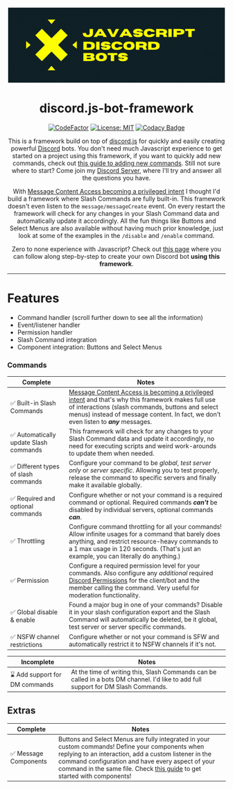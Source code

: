 <div align="center">

![JDB](assets/JDBWide.png)
# discord.js-bot-framework
[![CodeFactor](https://www.codefactor.io/repository/github/destinovant/discord.js-bot-framework/badge?s=da41abe64c6592824d6ad1b4d9ad789d21dfa122)](https://www.codefactor.io/repository/github/destinovant/discord.js-bot-framework)
[![License: MIT](https://img.shields.io/badge/License-MIT-yellow.svg)](https://opensource.org/licenses/MIT)
[![Codacy Badge](https://api.codacy.com/project/badge/Grade/7090099b5a5d4a1c9bd83602b326fa82)](https://app.codacy.com/gh/Destinovant/discord.js-bot-framework?utm_source=github.com&utm_medium=referral&utm_content=Destinovant/discord.js-bot-framework&utm_campaign=Badge_Grade_Settings)

This is a framework build on top of [discord.js](https://github.com/discordjs/discord.js "discord.js on Github") for quickly and easily creating powerful [Discord](https://discord.com/ "Official Discord Website") bots. You don't need much Javascript experience to get started on a project using this framework, if you want to quickly add new commands, check out [this guide to adding new commands](./tutorial/2AddingCommands.md). Still not sure where to start? Come join my [Discord Server](https://discord.gg/V8N5QqD8qX), where I'll try and answer all the questions you have.

With [Message Content Access becoming a privileged intent](https://support-dev.discord.com/hc/en-us/articles/4404772028055-Message-Content-Access-Deprecation-for-Verified-Bots "source") I thought I'd build a framework where Slash Commands are fully built-in. This framework doesn't even listen to the `message/messageCreate` event. On every restart the framework will check for any changes in your Slash Command data and automatically update it accordingly. All the fun things like Buttons and Select Menus are also available without having much prior knowledge, just look at some of the examples in the `/disable` and `/enable` command.

Zero to none experience with Javascript? Check out [this page](./tutorial/1GettingStarted.md) where you can follow along step-by-step to create your own Discord bot **using this framework**.
</div>

---
# Features
- Command handler (scroll further down to see all the information)
- Event/listener handler
- Permission handler
- Slash Command integration
- Component integration: Buttons and Select Menus
### Commands
Complete | Notes
-------- | ---------
✅ Built-in Slash Commands | [Message Content Access is becoming a privileged intent](https://support-dev.discord.com/hc/en-us/articles/4404772028055-Message-Content-Access-Deprecation-for-Verified-Bots "source") and that's why this framework makes full use of interactions (slash commands, buttons and select menus) instead of message content. In fact, we don't even listen to ***any*** messages.
✅ Automatically update Slash commands | This framework will check for any changes to your Slash Command data and update it accordingly, no need for executing scripts and weird work-arounds to update them when needed.
✅ Different types of slash commands | Configure your command to be *global*, *test server only* or *server specific*. Allowing you to test properly, release the command to specific servers and finally make it available globally.
✅ Required and optional commands | Configure whether or not your command is a required command or optional. Required commands ***can't*** be disabled by individual servers, optional commands ***can***.
✅ Throttling | Configure command throttling for all your commands! Allow infinite usages for a command that barely does anything, and restrict resource-heavy commands to a 1 max usage in 120 seconds. (That's just an example, you can literally do anything.)
✅ Permission | Configure a required permission level for your commands. Also configure any *additional* required [Discord Permissions](https://discord.com/developers/docs/topics/permissions#permissions-bitwise-permission-flags "All available permissions") for the client/bot and the member calling the command. Very useful for moderation functionality.
✅ Global disable & enable | Found a major bug in one of your commands? Disable it in your slash configuration export and the Slash Command will automatically be deleted, be it global, test server or server specific commands.
✅ NSFW channel restrictions | Configure whether or not your command is SFW and automatically restrict it to NSFW channels if it's not.

Incomplete | Notes
---------- | -----
⌛ Add support for DM commands | At the time of writing this, Slash Commands can be called in a bots DM channel. I'd like to add full support for DM Slash Commands.

## Extras
Complete | Notes
-------- | -----
✅ Message Components | Buttons and Select Menus are fully integrated in your custom commands! Define your components when replying to an interaction, add a custom listener in the command configuration and have every aspect of your command in the same file. Check [this guide](./tutorial/4ComponentInteractions.md) to get started with components!
